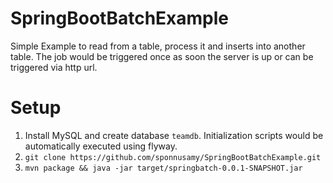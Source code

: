 # SpringBootBatchExample

Simple Example to read from a table, process it and inserts into another table. The job would be triggered once as soon the server is up or can be triggered via http url.

# Setup

1. Install MySQL and create database `teamdb`. Initialization scripts would be automatically executed using flyway.
2. `git clone https://github.com/sponnusamy/SpringBootBatchExample.git`
3. `mvn package && java -jar target/springbatch-0.0.1-SNAPSHOT.jar`
